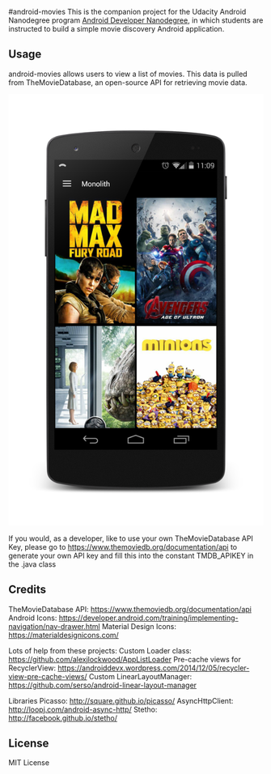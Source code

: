 #android-movies
This is the companion project for the Udacity Android Nanodegree program [Android Developer Nanodegree](https://www.udacity.com/nanodegree), in which students are instructed to build a simple movie discovery Android application.

## Usage

android-movies allows users to view a list of movies.
This data is pulled from TheMovieDatabase, an open-source API for retrieving movie data.

![Udacity Movies App](https://raw.githubusercontent.com/TylerMcCraw/android-movies/master/android_movies_nexus5.png)

If you would, as a developer, like to use your own TheMovieDatabase API Key, please go to https://www.themoviedb.org/documentation/api to generate your own API key and fill this into the constant TMDB_APIKEY in the .java class

## Credits

TheMovieDatabase API: https://www.themoviedb.org/documentation/api
Android Icons: https://developer.android.com/training/implementing-navigation/nav-drawer.html
Material Design Icons: https://materialdesignicons.com/

Lots of help from these projects:
Custom Loader class: https://github.com/alexjlockwood/AppListLoader
Pre-cache views for RecyclerView: https://androiddevx.wordpress.com/2014/12/05/recycler-view-pre-cache-views/
Custom LinearLayoutManager: https://github.com/serso/android-linear-layout-manager

Libraries
Picasso: http://square.github.io/picasso/
AsyncHttpClient: http://loopj.com/android-async-http/
Stetho: http://facebook.github.io/stetho/

## License

MIT License
